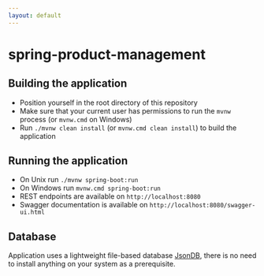 ```yaml
---
layout: default
---
```

# spring-product-management

## Building the application

- Position yourself in the root directory of this repository
- Make sure that your current user has permissions to run the `mvnw` process (or `mvnw.cmd` on Windows)
- Run `./mvnw clean install` (or `mvnw.cmd clean install`) to build the application

## Running the application

- On Unix run `./mvnw spring-boot:run`
- On Windows run `mvnw.cmd spring-boot:run`
- REST endpoints are available on `http://localhost:8080`
- Swagger documentation is available on `http://localhost:8080/swagger-ui.html`

## Database

Application uses a lightweight file-based database [JsonDB](http://jsondb.io), there is no need to install anything on your system as a prerequisite.
